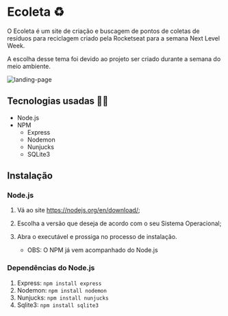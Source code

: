 # Ecoleta ♻

O Ecoleta é um site de criação e buscagem de pontos de coletas de resíduos para reciclagem criado pela Rocketseat para a semana Next Level Week.

A escolha desse tema foi devido ao projeto ser criado durante a semana do meio ambiente.

![landing-page](https://github.com/gabr1ellima/ecoleta-nlw1/src/github/ecoleta.png)

## Tecnologias usadas 👨‍💻

- Node.js
- NPM
  - Express
  - Nodemon
  - Nunjucks
  - SQLite3

## Instalação

### Node.js

1. Vá ao site <https://nodejs.org/en/download/>;

2. Escolha a versão que deseja de acordo com o seu Sistema Operacional;

3. Abra o executável e prossiga no processo de instalação.

    - OBS: O NPM já vem acompanhado do Node.js

### Dependências do Node.js

1. Express: `npm install express`
2. Nodemon: `npm install nodemon`
3. Nunjucks: `npm install nunjucks`
4. Sqlite3: `npm install sqlite3`

